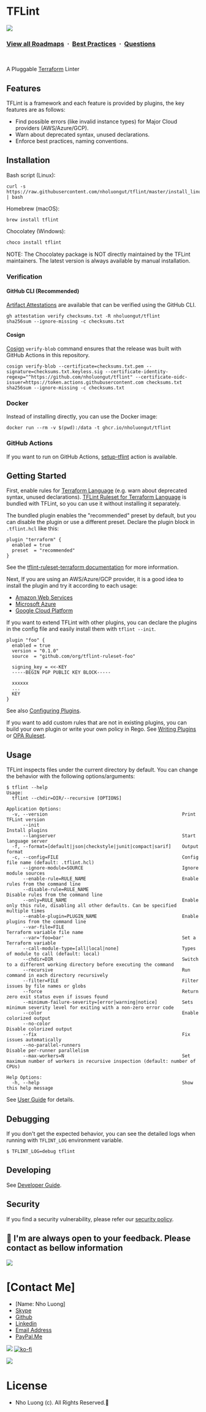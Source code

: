 # TFLint

![](https://i.imgur.com/waxVImv.png)
### [View all Roadmaps](https://github.com/nholuongut/all-roadmaps) &nbsp;&middot;&nbsp; [Best Practices](https://github.com/nholuongut/all-roadmaps/blob/main/public/best-practices/) &nbsp;&middot;&nbsp; [Questions](https://www.linkedin.com/in/nholuong/)
<br/>

A Pluggable [Terraform](https://www.terraform.io/) Linter

## Features

TFLint is a framework and each feature is provided by plugins, the key features are as follows:

- Find possible errors (like invalid instance types) for Major Cloud providers (AWS/Azure/GCP).
- Warn about deprecated syntax, unused declarations.
- Enforce best practices, naming conventions.

## Installation

Bash script (Linux):

```console
curl -s https://raw.githubusercontent.com/nholuongut/tflint/master/install_linux.sh | bash
```

Homebrew (macOS):

```console
brew install tflint
```

Chocolatey (Windows):

```cmd
choco install tflint
```

NOTE: The Chocolatey package is NOT directly maintained by the TFLint maintainers. The latest version is always available by manual installation.

### Verification

#### GitHub CLI (Recommended)

[Artifact Attestations](https://docs.github.com/en/actions/security-guides/using-artifact-attestations-to-establish-provenance-for-builds) are available that can be verified using the GitHub CLI.

```console
gh attestation verify checksums.txt -R nholuongut/tflint
sha256sum --ignore-missing -c checksums.txt
```

#### Cosign

[Cosign](https://github.com/sigstore/cosign) `verify-blob` command ensures that the release was built with GitHub Actions in this repository.

```console
cosign verify-blob --certificate=checksums.txt.pem --signature=checksums.txt.keyless.sig --certificate-identity-regexp="^https://github.com/nholuongut/tflint" --certificate-oidc-issuer=https://token.actions.githubusercontent.com checksums.txt
sha256sum --ignore-missing -c checksums.txt
```

### Docker

Instead of installing directly, you can use the Docker image:

```console
docker run --rm -v $(pwd):/data -t ghcr.io/nholuongut/tflint
```

### GitHub Actions

If you want to run on GitHub Actions, [setup-tflint](https://github.com/nholuongut/setup-tflint) action is available.

## Getting Started

First, enable rules for [Terraform Language](https://www.terraform.io/language) (e.g. warn about deprecated syntax, unused declarations). [TFLint Ruleset for Terraform Language](https://github.com/nholuongut/tflint-ruleset-terraform) is bundled with TFLint, so you can use it without installing it separately.

The bundled plugin enables the "recommended" preset by default, but you can disable the plugin or use a different preset. Declare the plugin block in `.tflint.hcl` like this:

```hcl
plugin "terraform" {
  enabled = true
  preset  = "recommended"
}
```

See the [tflint-ruleset-terraform documentation](https://github.com/nholuongut/tflint-ruleset-terraform/blob/main/docs/configuration.md) for more information.

Next, If you are using an AWS/Azure/GCP provider, it is a good idea to install the plugin and try it according to each usage:

- [Amazon Web Services](https://github.com/nholuongut/tflint-ruleset-aws)
- [Microsoft Azure](https://github.com/nholuongut/tflint-ruleset-azurerm)
- [Google Cloud Platform](https://github.com/nholuongut/tflint-ruleset-google)

If you want to extend TFLint with other plugins, you can declare the plugins in the config file and easily install them with `tflint --init`.

```hcl
plugin "foo" {
  enabled = true
  version = "0.1.0"
  source  = "github.com/org/tflint-ruleset-foo"

  signing_key = <<-KEY
  -----BEGIN PGP PUBLIC KEY BLOCK-----

  xxxxxx
  ...
  KEY
}
```

See also [Configuring Plugins](docs/user-guide/plugins.md).

If you want to add custom rules that are not in existing plugins, you can build your own plugin or write your own policy in Rego. See [Writing Plugins](docs/developer-guide/plugins.md) or [OPA Ruleset](https://github.com/nholuongut/tflint-ruleset-opa).

## Usage

TFLint inspects files under the current directory by default. You can change the behavior with the following options/arguments:

```
$ tflint --help
Usage:
  tflint --chdir=DIR/--recursive [OPTIONS]

Application Options:
  -v, --version                                                 Print TFLint version
      --init                                                    Install plugins
      --langserver                                              Start language server
  -f, --format=[default|json|checkstyle|junit|compact|sarif]    Output format
  -c, --config=FILE                                             Config file name (default: .tflint.hcl)
      --ignore-module=SOURCE                                    Ignore module sources
      --enable-rule=RULE_NAME                                   Enable rules from the command line
      --disable-rule=RULE_NAME                                  Disable rules from the command line
      --only=RULE_NAME                                          Enable only this rule, disabling all other defaults. Can be specified multiple times
      --enable-plugin=PLUGIN_NAME                               Enable plugins from the command line
      --var-file=FILE                                           Terraform variable file name
      --var='foo=bar'                                           Set a Terraform variable
      --call-module-type=[all|local|none]                       Types of module to call (default: local)
      --chdir=DIR                                               Switch to a different working directory before executing the command
      --recursive                                               Run command in each directory recursively
      --filter=FILE                                             Filter issues by file names or globs
      --force                                                   Return zero exit status even if issues found
      --minimum-failure-severity=[error|warning|notice]         Sets minimum severity level for exiting with a non-zero error code
      --color                                                   Enable colorized output
      --no-color                                                Disable colorized output
      --fix                                                     Fix issues automatically
      --no-parallel-runners                                     Disable per-runner parallelism
      --max-workers=N                                           Set maximum number of workers in recursive inspection (default: number of CPUs)

Help Options:
  -h, --help                                                    Show this help message
```

See [User Guide](docs/user-guide) for details.

## Debugging

If you don't get the expected behavior, you can see the detailed logs when running with `TFLINT_LOG` environment variable.

```console
$ TFLINT_LOG=debug tflint
```

## Developing

See [Developer Guide](docs/developer-guide).

## Security

If you find a security vulnerability, please refer our [security policy](SECURITY.md).


## 🚀 I'm are always open to your feedback.  Please contact as bellow information
![](https://i.imgur.com/waxVImv.png)
# **[Contact Me]**
* [Name: Nho Luong]
* [Skype](luongutnho_skype)
* [Github](https://github.com/nholuongut/)
* [Linkedin](https://www.linkedin.com/in/nholuong/)
* [Email Address](luongutnho@hotmail.com)
* [PayPal.Me](https://www.paypal.com/paypalme/nholuongut)

![](Donate.png)
[![ko-fi](https://ko-fi.com/img/githubbutton_sm.svg)](https://ko-fi.com/nholuong)

![](https://i.imgur.com/waxVImv.png)
# License
* Nho Luong (c). All Rights Reserved.🌟